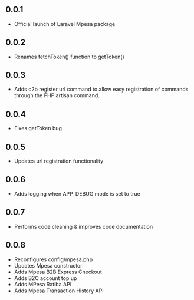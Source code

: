 ## 0.0.1

- Official launch of Laravel Mpesa package

## 0.0.2

- Renames fetchToken() function to getToken()

## 0.0.3

- Adds c2b register url command to allow easy registration of commands through the PHP artisan command.

## 0.0.4

- Fixes getToken bug

## 0.0.5

- Updates url registration functionality

## 0.0.6

- Adds logging when APP_DEBUG mode is set to true

## 0.0.7

- Performs code cleaning & improves code documentation

## 0.0.8

- Reconfigures config/mpesa.php
- Updates Mpesa constructor
- Adds Mpesa B2B Express Checkout
- Adds B2C account top up
- Adds MPesa Ratiba API
- Adds Mpesa Transaction History API
